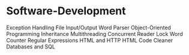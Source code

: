 # Software-Development

Exception Handling 
File Input/Output 
Word Parser 
Object-Oriented Programming 
Inheritance 
Multithreading 
Concurrent Reader Lock 
Word Counter 
Regular Expressions 
HTML and HTTP 
HTML Code Cleaner 
Databases and SQL 
